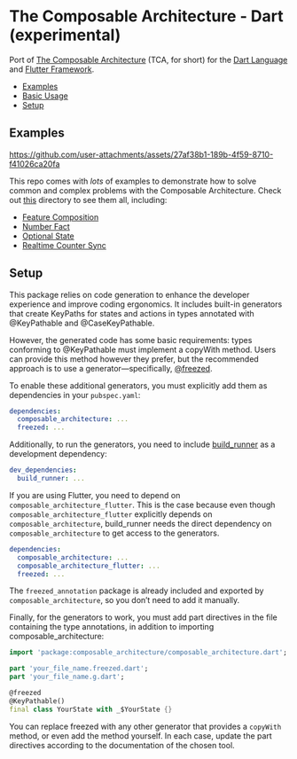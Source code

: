 # The Composable Architecture - Dart (experimental)

Port of [The Composable Architecture](https://github.com/pointfreeco/swift-composable-architecture) (TCA, for short) for the [Dart Language](https://dart.dev) and [Flutter Framework](https://flutter.dev).

- [Examples](#examples)
- [Basic Usage](https://github.com/viniciusaro/dart-composable-architecture/blob/main/tca_core/example/example.md)
- [Setup](#setup)

## Examples
https://github.com/user-attachments/assets/27af38b1-189b-4f59-8710-f41026ca20fa

This repo comes with _lots_ of examples to demonstrate how to solve common and complex problems with 
the Composable Architecture. Check out [this](https://github.com/viniciusaro/dart-composable-architecture/tree/main/tca_flutter_example/lib) directory to see them all, including:

* [Feature Composition](https://github.com/viniciusaro/dart-composable-architecture/tree/main/tca_flutter_example/lib/feature_composition)
* [Number Fact](https://github.com/viniciusaro/dart-composable-architecture/blob/main/tca_flutter_example/lib/number_fact/number_fact.dart)
* [Optional State](https://github.com/viniciusaro/dart-composable-architecture/blob/main/tca_flutter_example/lib/optional_state/optional_state.dart)
* [Realtime Counter Sync](https://github.com/viniciusaro/dart-composable-architecture/blob/main/tca_flutter_example/lib/realtime_counter_sync/realtime_counter_sync.dart)

## Setup

This package relies on code generation to enhance the developer experience and improve coding ergonomics. It includes built-in generators that create KeyPaths for states and actions in types annotated with @KeyPathable and @CaseKeyPathable.

However, the generated code has some basic requirements: types conforming to @KeyPathable must implement a copyWith method. Users can provide this method however they prefer, but the recommended approach is to use a generator—specifically, [@freezed](https://pub.dev/packages/freezed).

To enable these additional generators, you must explicitly add them as dependencies in your `pubspec.yaml`:
```yaml
dependencies:
  composable_architecture: ...
  freezed: ...
```

Additionally, to run the generators, you need to include [build_runner](https://pub.dev/packages/build_runner) as a development dependency:

```yaml
dev_dependencies:
  build_runner: ...
```

If you are using Flutter, you need to depend on `composable_architecture_flutter`. This is the case because even though `composable_architecture_flutter` explicitly depends on `composable_architecture`, build_runner needs the direct dependency on `composable_architecture` to get access to the generators.

```yaml
dependencies:
  composable_architecture: ...
  composable_architecture_flutter: ...
  freezed: ...
```

The `freezed_annotation` package is already included and exported by `composable_architecture`, so you don’t need to add it manually.

Finally, for the generators to work, you must add part directives in the file containing the type annotations, in addition to importing composable_architecture:

```dart
import 'package:composable_architecture/composable_architecture.dart';

part 'your_file_name.freezed.dart';
part 'your_file_name.g.dart';

@freezed
@KeyPathable()
final class YourState with _$YourState {}
```

You can replace freezed with any other generator that provides a `copyWith` method, or even add the method yourself. In each case, update the part directives according to the documentation of the chosen tool.